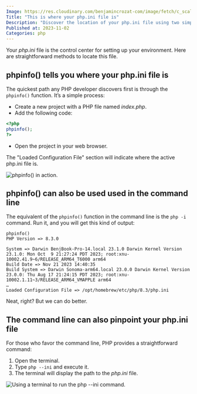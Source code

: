 ```yaml
---
Image: https://res.cloudinary.com/benjamincrozat-com/image/fetch/c_scale,f_webp,q_auto,w_1200/https://life-long-bunny.fra1.digitaloceanspaces.com/media-library/production/220/LZtkGaaS3mnQXxCBhxVWOVfrezhHWA-metaQnVzaW5lc3MgdGVhbSBsb29raW5nIGZvciBuZXcgcGVvcGxlLmpwZw%3D%3D-.jpg
Title: "This is where your php.ini file is"
Description: "Discover the location of your php.ini file using two simple methods: the phpinfo() function or the command line."
Published at: 2023-11-02
Categories: php
---
```


Your *php.ini* file is the control center for setting up your environment. Here are straightforward methods to locate this file.

## phpinfo() tells you where your php.ini file is

The quickest path any PHP developer discovers first is through the `phpinfo()` function. It’s a simple process:

- Create a new project with a PHP file named *index.php*.
- Add the following code:
```php
<?php
phpinfo();
?>
```
- Open the project in your web browser.

The "Loaded Configuration File" section will indicate where the active php.ini file is.

![phpinfo() in action.](https://life-long-bunny.fra1.digitaloceanspaces.com/media-library/production/216/conversions/JAyCkwTofAYGl4PX3byMXdOJ8DUTcQ-metaQ2xlYW5TaG90IDIwMjMtMTEtMDIgYXQgMTcuMDQuNTBAMngucG5n--medium.jpg)

## phpinfo() can also be used used in the command line

The equivalent of the `phpinfo()` function in the command line is the `php -i` command. Run it, and you will get this kind of output:

```
phpinfo()
PHP Version => 8.3.0

System => Darwin BenjBook-Pro-14.local 23.1.0 Darwin Kernel Version 23.1.0: Mon Oct  9 21:27:24 PDT 2023; root:xnu-10002.41.9~6/RELEASE_ARM64_T6000 arm64
Build Date => Nov 21 2023 14:40:35
Build System => Darwin Sonoma-arm64.local 23.0.0 Darwin Kernel Version 23.0.0: Thu Aug 17 21:24:15 PDT 2023; root:xnu-10002.1.11~3/RELEASE_ARM64_VMAPPLE arm64
…
Loaded Configuration File => /opt/homebrew/etc/php/8.3/php.ini
```

Neat, right? But we can do better.

## The command line can also pinpoint your php.ini file

For those who favor the command line, PHP provides a straightforward command:
1. Open the terminal.
2. Type `php --ini` and execute it.
3. The terminal will display the path to the *php.ini* file.

![Using a terminal to run the php --ini command.](https://life-long-bunny.fra1.digitaloceanspaces.com/media-library/production/218/conversions/IdaI8uqocUu45gmvwzENy2KOGSiec2-metaQ2xlYW5TaG90IDIwMjMtMTEtMDIgYXQgMTcuMTIuNTRAMngucG5n--medium.jpg)
